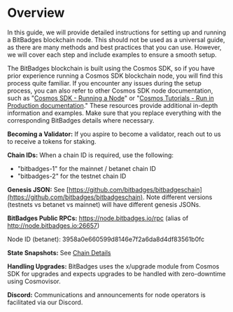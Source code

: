 # Overview

In this guide, we will provide detailed instructions for setting up and running a BitBadges blockchain node. This should not be used as a universal guide, as there are many methods and best practices that you can use. However, we will cover each step and include examples to ensure a smooth setup.

The BitBadges blockchain is built using the Cosmos SDK, so if you have prior experience running a Cosmos SDK blockchain node, you will find this process quite familiar. If you encounter any issues during the setup process, you can also refer to other Cosmos SDK node documentation, such as "[Cosmos SDK - Running a Node](https://docs.cosmos.network/main/user/run-node/run-node)" or "[Cosmos Tutorials - Run in Production documentation](https://tutorials.cosmos.network/tutorials/9-path-to-prod/1-overview.html)." These resources provide additional in-depth information and examples. Make sure that you replace everything with the corresponding BitBadges details where necessary.

**Becoming a Validator:** If you aspire to become a validator, reach out to us to receive a tokens for staking.

**Chain IDs:** When a chain ID is required, use the following:

* "bitbadges-1" for the mainnet / betanet chain ID
* "bitbadges-2" for the testnet chain ID

**Genesis JSON:** See [https://github.com/bitbadges/bitbadgeschain](https://github.com/bitbadges/bitbadgeschain). Note different versions (testnets vs betanet vs mainnet) will have different genesis JSONs.

**BitBadges Public RPCs:** https://node.bitbadges.io/rpc (alias of http://node.bitbadges.io:26657)

Node ID (betanet): 3958a0e660599d8146e7f2a6da8d4df83561b0fc

**State Snapshots:** See [Chain Details](../chain-details.md)

**Handling Upgrades:** BitBadges uses the x/upgrade module from Cosmos SDK for upgrades and expects upgrades to be handled with zero-downtime using Cosmovisor.

**Discord:** Communications and announcements for node operators is facilitated via our Discord.
